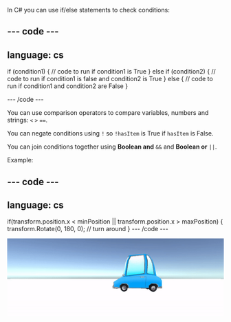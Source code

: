 In C# you can use if/else statements to check conditions:

--- code ---
---
language: cs
---

if (condition1)
{
  // code to run if condition1 is True
} 
else if (condition2) 
{
  // code to run if condition1 is false and condition2 is True
} 
else
{ // code to run if condition1 and condition2 are False }

--- /code ---

You can use comparison operators to compare variables, numbers and strings: `<` `>` `==`.

You can negate conditions using `!` so `!hasItem` is True if `hasItem` is False.

You can join conditions together using **Boolean and** `&&` and **Boolean or** `||`.

Example:

--- code ---
---
language: cs
---
if(transform.position.x < minPosition || transform.position.x > maxPosition)
{
    transform.Rotate(0, 180, 0); // turn around
}
--- /code ---

![An animated gif of a car in Game view turning 180 degrees when it reaches a min OR max position.](images/car-patrol.gif)